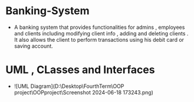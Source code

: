 # Banking-System
- A banking system that provides functionalities for admins , employees and clients including modifying client info , adding and deleting clients . It also allows the client to perform transactions using his debit card or saving account.

# UML , CLasses and Interfaces
- ![UML Diagram](D:\Desktop\FourthTerm\OOP project\OOPproject\Screenshot 2024-06-18 173243.png)

